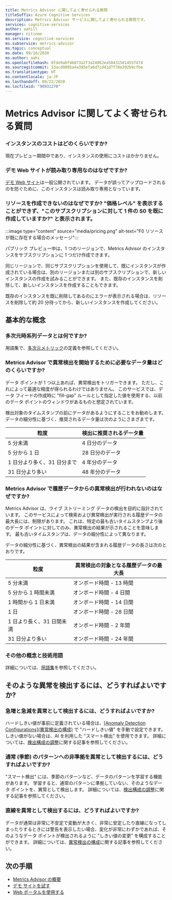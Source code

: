 ```yaml
---
title: Metrics Advisor に関してよく寄せられる質問
titleSuffix: Azure Cognitive Services
description: Metrics Advisor サービスに関してよく寄せられる質問です。
services: cognitive-services
author: aahill
manager: nitinme
ms.service: cognitive-services
ms.subservice: metrics-advisor
ms.topic: conceptual
ms.date: 09/10/2020
ms.author: aahi
ms.openlocfilehash: 0fde9a0f46073a2f3a24962ea58431581455f474
ms.sourcegitcommit: 53acd9895a4a395efa6d7cd41d7f78e392b9cfbe
ms.translationtype: HT
ms.contentlocale: ja-JP
ms.lasthandoff: 09/22/2020
ms.locfileid: "90931270"
---
```

# <a name="metrics-advisor-frequently-asked-questions"></a>Metrics Advisor に関してよく寄せられる質問

### <a name="what-is-the-cost-of-my-instance"></a>インスタンスのコストはどのくらいですか?

現在プレビュー期間中であり、インスタンスの使用にコストはかかりません。

### <a name="why-is-the-demo-website-readonly"></a>デモ Web サイトが読み取り専用なのはなぜですか?

[デモ Web サイト](https://anomaly-detector.azurewebsites.net/)は一般公開されています。 データが誤ってアップロードされるのを防ぐために、このインスタンスは読み取り専用となっています。

### <a name="why-cant-i-create-the-resource-the-pricing-tier-is-unavailable-and-it-says-you-have-already-created-1-s0-for-this-subscription"></a>リソースを作成できないのはなぜですか? "価格レベル" を表示することができず、"このサブスクリプションに対して 1 件の S0 を既に作成していますか?" と表示されます。

:::image type="content" source="media/pricing.png" alt-text="F0 リソースが既に存在する場合のメッセージ":::

パブリック プレビュー中は、1 つのリージョンで、Metrics Advisor のインスタンスをサブスクリプションに 1 つだけ作成できます。

同じリージョンで、同じサブスクリプションを使用して、既にインスタンスが作成されている場合は、別のリージョンまたは別のサブスクリプションで、新しいインスタンスの作成を試みることができます。 また、既存のインスタンスを削除して、新しいインスタンスを作成することもできます。

既存のインスタンスを既に削除してあるのにエラーが表示される場合は、リソースを削除して約 20 分待ってから、新しいインスタンスを作成してください。

## <a name="basic-concepts"></a>基本的な概念

### <a name="what-is-multi-dimensional-time-series-data"></a>多次元時系列データとは何ですか?

用語集で、[多次元メトリック](glossary.md#multi-dimensional-metric)の定義を参照してください。

### <a name="how-much-data-is-needed-for-metrics-advisor-to-start-anomaly-detection"></a>Metrics Advisor で異常検出を開始するために必要なデータ量はどのくらいですか?

データ ポイントが 1 つ以上あれば、異常検出をトリガーできます。 ただし、これによって最適な精度が得られるわけではありません。 このサービスでは、データ フィードの作成時に "fill-gap" ルールとして指定した値を使用する、以前のデータ ポイントのウィンドウがあるものと想定されています。

検出対象のタイムスタンプの前にデータがあるようにすることをお勧めします。
データの細分性に基づく、推奨されるデータ量は次のようにさまざまです。

| 粒度 | 検出に推奨されるデータ量 |
| ----------- | ------------------------------------- |
| 5 分未満 | 4 日分のデータ |
| 5 分から 1 日 | 28 日分のデータ |
| 1 日分より多く、31 日分まで | 4 年分のデータ |
| 31 日分より多い | 48 年分のデータ |

### <a name="why-metrics-advisor-doesnt-detect-anomalies-from-historical-data"></a>Metrics Advisor で履歴データからの異常検出が行われないのはなぜですか?

Metrics Advisor は、ライブ ストリーミング データの検出を目的に設計されています。 このサービスによって検索および異常検出が実行される履歴データの最大長には、制限があります。 これは、特定の最も古いタイムスタンプより後のデータ ポイントに対してのみ、異常検出の結果が示されることを意味します。 最も古いタイムスタンプは、データの細分性によって異なります。

データの細分性に基づく、異常検出の結果が含まれる履歴データの長さは次のとおりです。

| 粒度 | 異常検出の対象となる履歴データの最大長 |
| ----------- | ------------------------------------- |
| 5 分未満 | オンボード時間 - 13 時間 |
| 5 分から 1 時間未満 | オンボード時間 - 4 日間  |
| 1 時間から 1 日未満 | オンボード時間 - 14 日間  |
| 1 日 | オンボード時間 - 28 日間  |
| 1 日より長く、31 日間未満 | オンボード時間 - 2 年間  |
| 31 日分より多い | オンボード時間 - 24 年間   |

### <a name="more-concepts-and-technical-terms"></a>その他の概念と技術用語

詳細については、[用語集](glossary.md)を参照してください。

## <a name="how-do-i-detect-such-kinds-of-anomalies"></a>そのような異常を検出するには、どうすればよいですか? 

### <a name="how-do-i-detect-spikes--dips-as-anomalies"></a>急増と急減を異常として検出するには、どうすればよいですか?

ハードしきい値が事前に定義されている場合は、[[Anomaly Detection Configurations]\(異常検出の構成\)](how-tos/configure-metrics.md#anomaly-detection-methods) で "ハードしきい値" を手動で設定できます。
しきい値がない場合は、AI を利用した "スマート検出" を使用できます。 詳細については、[検出構成の調整](how-tos/configure-metrics.md#tune-the-detecting-configuration)に関する記事を参照してください。

### <a name="how-do-i-detect-inconformity-with-regular-seasonal-patterns-as-anomalies"></a>通常 (季節) のパターンへの非準拠を異常として検出するには、どうすればよいですか?

"スマート検出" には、季節のパターンなど、データのパターンを学習する機能があります。 学習すると、通常のパターンに準拠していない、そのようなデータ ポイントを、異常として検出します。 詳細については、[検出構成の調整](how-tos/configure-metrics.md#tune-the-detecting-configuration)に関する記事を参照してください。

### <a name="how-do-i-detect-flat-lines-as-anomalies"></a>直線を異常として検出するには、どうすればよいですか?

データが通常は非常に不安定で変動が大きく、非常に安定したり直線になってしまったりするときには警告を表示したい場合、変化が非常にわずかであれば、そのようなデータ ポイントが検出されるように "しきい値の変更" を構成することができます。
詳細については、[異常検出の構成](how-tos/configure-metrics.md#anomaly-detection-methods)に関する記事を参照してください。

## <a name="next-steps"></a>次の手順
- [Metrics Advisor の概要](overview.md)
- [デモ サイトを試す](quickstarts/explore-demo.md)
- [Web ポータルを使用する](quickstarts/web-portal.md)